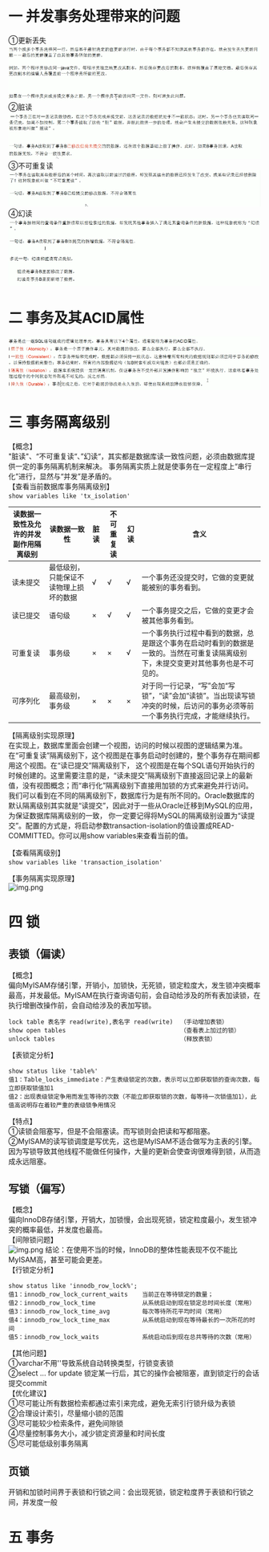 # 一 并发事务处理带来的问题
①更新丢失  
![img.png](images/更新丢失.png)  
②脏读  
![img.png](images/脏读.png)  
③不可重复读  
![img.png](images/不可重复读.png)  
④幻读  
![img.png](images/幻读.png)

# 二 事务及其ACID属性
![img.png](images/事务概念.png)

# 三 事务隔离级别
【概念】  
"脏读"、“不可重复读“、”幻读“，其实都是数据库读一致性问题，必须由数据库提供一定的事务隔离机制来解决。
事务隔离实质上就是使事务在一定程度上“串行化”进行，显然与“并发”是矛盾的。  
【查看当前数据库事务隔离级别】  
```show variables like 'tx_isolation'```

| 读数据一致性及允许的并发副作用隔离级别 | 读数据一致性 | 脏读 | 不可重复读 | 幻读 | 含义 |
|  ---  |  ---  |  ---  |   ---  |  ---  |  ---  |
| 读未提交 | 最低级别，只能保证不读物理上损坏的数据 | √ | √ | √ | 一个事务还没提交时，它做的变更就能被别的事务看到。 |
| 读已提交 | 语句级 | × | √ | √ | 一个事务提交之后，它做的变更才会被其他事务看到。 |
| 可重复读 | 事务级 | × | × | √ | 一个事务执行过程中看到的数据，总是跟这个事务在启动时看到的数据是一致的。当然在可重复读隔离级别下，未提交变更对其他事务也是不可见的。 |
| 可序列化 | 最高级别，事务级 | × | × | × | 对于同一行记录，“写”会加“写锁”，“读”会加“读锁”。当出现读写锁冲突的时候，后访问的事务必须等前一个事务执行完成，才能继续执行。 |

【隔离级别实现原理】  
在实现上，数据库里面会创建一个视图，访问的时候以视图的逻辑结果为准。在“可重复读”隔离级别下，这个视图是在事务启动时创建的，整个事务存在期间都用这个视图。在“读已提交”隔离级别下，
这个视图是在每个SQL语句开始执行的时候创建的。这里需要注意的是，“读未提交”隔离级别下直接返回记录上的最新值，没有视图概念；而“串行化”隔离级别下直接用加锁的方式来避免并行访问。
我们可以看到在不同的隔离级别下，数据库行为是有所不同的。Oracle数据库的默认隔离级别其实就是“读提交”，因此对于一些从Oracle迁移到MySQL的应用，为保证数据库隔离级别的一致，
你一定要记得将MySQL的隔离级别设置为“读提交”。配置的方式是，将启动参数transaction-isolation的值设置成READ-COMMITTED。你可以用show variables来查看当前的值。

【查看隔离级别】  
```show variables like 'transaction_isolation'```

【事务隔离实现原理】  
![img.png](images/事务隔离实现原理.png)

# 四 锁
## 表锁（偏读）
【概念】  
偏向MyISAM存储引擎，开销小，加锁快，无死锁，锁定粒度大，发生锁冲突概率最高，并发最低。MyISAM在执行查询语句前，会自动给涉及的所有表加读锁，在执行增删改操作前，会自动给涉及的表加写锁。   
```
lock table 表名字 read(write),表名字 read(write)  （手动增加表锁）
show open tables                                （查看表上加过的锁）
unlock tables                                   （释放表锁）
```
【表锁定分析】  
```
show status like 'table%'  
值1：Table_locks_immediate：产生表级锁定的次数，表示可以立即获取锁的查询次数，每立即获取锁值加1  
值2：出现表级锁定争用而发生等待的次数（不能立即获取锁的次数，每等待一次锁值加1），此值高说明存在着较严重的表级锁争用情况
```
【特点】  
①读锁会阻塞写，但是不会阻塞读。而写锁则会把读和写都阻塞。  
②MyISAM的读写锁调度是写优先，这也是MyISAM不适合做写为主表的引擎。因为写锁导致其他线程不能做任何操作，大量的更新会使查询很难得到锁，从而造成永远阻塞。

## 写锁（偏写）
【概念】  
偏向InnoDB存储引擎，开销大，加锁慢，会出现死锁，锁定粒度最小，发生锁冲突的概率最低，并发度也最高。  
【间隙锁问题】  
![img.png](images/间隙锁问题.png)
结论：在使用不当的时候，InnoDB的整体性能表现不仅不能比MyISAM高，甚至可能会更差。  
【行锁定分析】  
```
show status like 'innodb_row_lock%';  
值1：innodb_row_lock_current_waits    当前正在等待锁定的数量；  
值2：innodb_row_lock_time             从系统启动到现在锁定总时间长度（常用）  
值3：innodb_row_lock_time_avg         每次等待所花平均时间（常用）  
值4：innodb_row_lock_time_max         从系统启动到现在等待最长的一次所花的时间  
值5：innodb_row_lock_waits            系统启动后到现在总共等待的次数（常用）
```
【其他问题】  
①varchar不用''导致系统自动转换类型，行锁变表锁  
②select ... for update 锁定某一行后，其它的操作会被阻塞，直到锁定行的会话提交commit  
【优化建议】  
①尽可能让所有数据检索都通过索引来完成，避免无索引行锁升级为表锁  
②合理设计索引，尽量缩小锁的范围  
③尽可能较少检索条件，避免间隙锁  
④尽量控制事务大小，减少锁定资源量和时间长度  
⑤尽可能低级别事务隔离  

## 页锁
开销和加锁时间界于表锁和行锁之间：会出现死锁，锁定粒度界于表锁和行锁之间，并发度一般

# 五 事务


